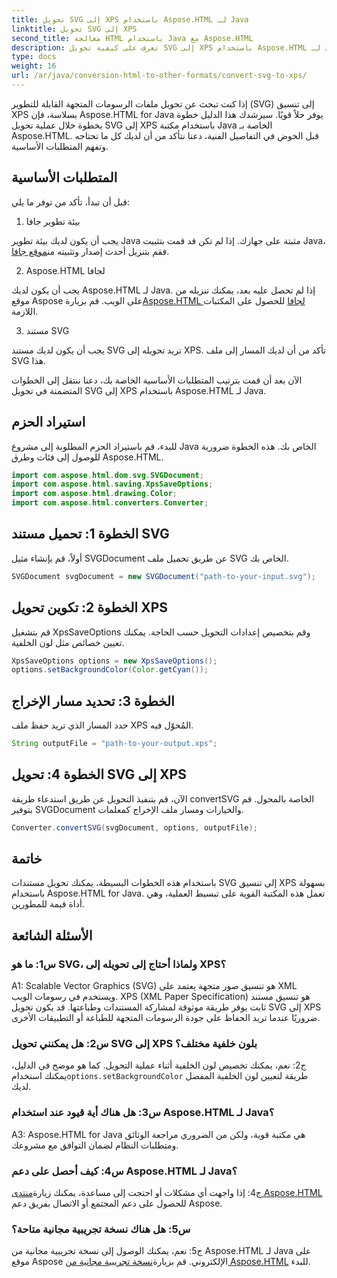 ```yaml
---
title: تحويل SVG إلى XPS باستخدام Aspose.HTML لـ Java
linktitle: تحويل SVG إلى XPS
second_title: معالجة HTML باستخدام Java مع Aspose.HTML
description: تعرف على كيفية تحويل SVG إلى XPS باستخدام Aspose.HTML لـ Java. دليل بسيط خطوة بخطوة لإجراء تحويلات سلسة.
type: docs
weight: 16
url: /ar/java/conversion-html-to-other-formats/convert-svg-to-xps/
---
```


إذا كنت تبحث عن تحويل ملفات الرسومات المتجهة القابلة للتطوير (SVG) إلى تنسيق XPS بسلاسة، فإن Aspose.HTML for Java يوفر حلاً قويًا. سيرشدك هذا الدليل خطوة بخطوة خلال عملية تحويل SVG إلى XPS باستخدام مكتبة Java الخاصة بـ Aspose.HTML. قبل الخوض في التفاصيل الفنية، دعنا نتأكد من أن لديك كل ما تحتاجه وتفهم المتطلبات الأساسية.

## المتطلبات الأساسية

قبل أن تبدأ، تأكد من توفر ما يلي:

1. بيئة تطوير جافا

 يجب أن يكون لديك بيئة تطوير Java مثبتة على جهازك. إذا لم تكن قد قمت بتثبيت Java، فقم بتنزيل أحدث إصدار وتثبيته من[موقع جافا](https://www.oracle.com/java/technologies/javase-downloads.html).

2. Aspose.HTML لجافا

يجب أن يكون لديك Aspose.HTML لـ Java. إذا لم تحصل عليه بعد، يمكنك تنزيله من موقع Aspose على الويب. قم بزيارة[Aspose.HTML لجافا](https://releases.aspose.com/html/java/) للحصول على المكتبات اللازمة.

3. مستند SVG

يجب أن يكون لديك مستند SVG تريد تحويله إلى XPS. تأكد من أن لديك المسار إلى ملف SVG هذا.

الآن بعد أن قمت بترتيب المتطلبات الأساسية الخاصة بك، دعنا ننتقل إلى الخطوات المتضمنة في تحويل SVG إلى XPS باستخدام Aspose.HTML لـ Java.

## استيراد الحزم

للبدء، قم باستيراد الحزم المطلوبة إلى مشروع Java الخاص بك. هذه الخطوة ضرورية للوصول إلى فئات وطرق Aspose.HTML.

```java
import com.aspose.html.dom.svg.SVGDocument;
import com.aspose.html.saving.XpsSaveOptions;
import com.aspose.html.drawing.Color;
import com.aspose.html.converters.Converter;
```

## الخطوة 1: تحميل مستند SVG

أولاً، قم بإنشاء مثيل SVGDocument عن طريق تحميل ملف SVG الخاص بك.

```java
SVGDocument svgDocument = new SVGDocument("path-to-your-input.svg");
```

## الخطوة 2: تكوين تحويل XPS

قم بتشغيل XpsSaveOptions وقم بتخصيص إعدادات التحويل حسب الحاجة. يمكنك تعيين خصائص مثل لون الخلفية.

```java
XpsSaveOptions options = new XpsSaveOptions();
options.setBackgroundColor(Color.getCyan());
```

## الخطوة 3: تحديد مسار الإخراج

حدد المسار الذي تريد حفظ ملف XPS المُحوّل فيه.

```java
String outputFile = "path-to-your-output.xps";
```

## الخطوة 4: تحويل SVG إلى XPS

الآن، قم بتنفيذ التحويل عن طريق استدعاء طريقة convertSVG الخاصة بالمحول. قم بتوفير SVGDocument والخيارات ومسار ملف الإخراج كمعلمات.

```java
Converter.convertSVG(svgDocument, options, outputFile);
```

## خاتمة

باستخدام هذه الخطوات البسيطة، يمكنك تحويل مستندات SVG إلى تنسيق XPS بسهولة باستخدام Aspose.HTML for Java. تعمل هذه المكتبة القوية على تبسيط العملية، وهي أداة قيمة للمطورين.

## الأسئلة الشائعة

### س1: ما هو SVG، ولماذا أحتاج إلى تحويله إلى XPS؟

A1: Scalable Vector Graphics (SVG) هو تنسيق صور متجهة يعتمد على XML ويستخدم في رسومات الويب. XPS (XML Paper Specification) هو تنسيق مستند ثابت يوفر طريقة موثوقة لمشاركة المستندات وطباعتها. قد يكون تحويل SVG إلى XPS ضروريًا عندما تريد الحفاظ على جودة الرسومات المتجهة للطباعة أو التطبيقات الأخرى.

### س2: هل يمكنني تحويل SVG إلى XPS بلون خلفية مختلف؟

 ج2: نعم، يمكنك تخصيص لون الخلفية أثناء عملية التحويل. كما هو موضح في الدليل، يمكنك استخدام`options.setBackgroundColor` طريقة لتعيين لون الخلفية المفضل لديك.

### س3: هل هناك أية قيود عند استخدام Aspose.HTML لـ Java؟

A3: Aspose.HTML for Java هي مكتبة قوية، ولكن من الضروري مراجعة الوثائق ومتطلبات النظام لضمان التوافق مع مشروعك.

### س4: كيف أحصل على دعم Aspose.HTML لـ Java؟

 ج4: إذا واجهت أي مشكلات أو احتجت إلى مساعدة، يمكنك زيارة[منتدى Aspose.HTML](https://forum.aspose.com/) للحصول على دعم المجتمع أو الاتصال بفريق دعم Aspose.

### س5: هل هناك نسخة تجريبية مجانية متاحة؟

 ج5: نعم، يمكنك الوصول إلى نسخة تجريبية مجانية من Aspose.HTML لـ Java على موقع Aspose الإلكتروني. قم بزيارة[نسخة تجريبية مجانية من Aspose.HTML](https://releases.aspose.com/) للبدء.